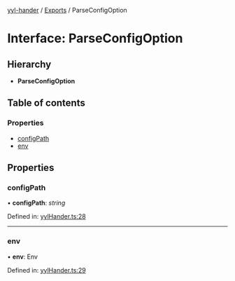 [yyl-hander](../README.md) / [Exports](../modules.md) / ParseConfigOption

# Interface: ParseConfigOption

## Hierarchy

- **ParseConfigOption**

## Table of contents

### Properties

- [configPath](parseconfigoption.md#configpath)
- [env](parseconfigoption.md#env)

## Properties

### configPath

• **configPath**: _string_

Defined in: [yylHander.ts:28](https://github.com/jackness1208/yyl-hander/blob/14d9d5f/src/yylHander.ts#L28)

---

### env

• **env**: Env

Defined in: [yylHander.ts:29](https://github.com/jackness1208/yyl-hander/blob/14d9d5f/src/yylHander.ts#L29)
